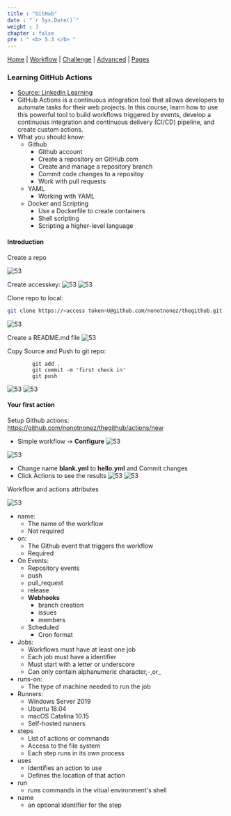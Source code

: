 ```yaml
---
title : "GitHub"
date : "`r Sys.Date()`"
weight : 3
chapter : false
pre : " <b> 5.3 </b> "
---
```


[Home](./_index.md) | [Workflow](./5.3.1-workflow/_index.md) | [Challenge](./5.3.2-challenge/_index.md) | [Advanced](./5.3.3-advanced/_index.md) | [Pages](./5.3.4-pages/_index.md)

### Learning GitHub Actions
- [Source: Linkedin Learning](https://www.linkedin.com/learning/learning-github-actions-2/automating-with-github-actions-2?u=103729754) 
- GitHub Actions is a continuous integration tool that allows developers to automate tasks for their web projects. In this course, learn how to use this powerful tool to build workflows triggered by events, develop a continuous integration and continuous delivery (CI/CD) pipeline, and create custom actions.
- What you should know:
  - Github
    - Github account
    - Create a repository on GitHub.com
    - Create and manage a repository branch
    - Commit code changes to a repositoy
    - Work with pull requests
  - YAML
    - Working with YAML
  - Docker and Scripting
    - Use a Dockerfile to create containers
    - Shell scripting
    - Scripting a higher-level language

#### Introduction
Create a repo 

![53](/thedevops/images/5-learn/5.3-github/1.png?featherlight=false&width=90pc)

Create accesskey:
![53](/thedevops/images/5-learn/5.3-github/2.png?featherlight=false&width=90pc)
![53](/thedevops/images/5-learn/5.3-github/3.png?featherlight=false&width=90pc)

Clone repo to local:

````sh
git clone https://<access token>U@github.com/nonotnonez/thegithub.git
````
![53](/thedevops/images/5-learn/5.3-github/4.png?featherlight=false&width=50pc)

Create a README.md file 
![53](/thedevops/images/5-learn/5.3-github/5.png?featherlight=false&width=30pc)

Copy Source and Push to git repo:
````
        git add .
        git commit -m 'first check in'
        git push
````
![53](/thedevops/images/5-learn/5.3-github/6.png?featherlight=false&width=30pc)
![53](/thedevops/images/5-learn/5.3-github/7.png?featherlight=false&width=50pc)

#### Your first action
Setup Github actions: https://github.com/nonotnonez/thegithub/actions/new
  - Simple workflow -> **Configure**
![53](/thedevops/images/5-learn/5.3-github/8.png?featherlight=false&width=50pc)

![53](/thedevops/images/5-learn/5.3-github/9.png?featherlight=false&width=50pc)

  - Change name **blank.yml** to **hello.yml** and Commit changes
  - Click Actions to see the results
![53](/thedevops/images/5-learn/5.3-github/10.png?featherlight=false&width=90pc)
![53](/thedevops/images/5-learn/5.3-github/11.png?featherlight=false&width=90pc)

Workflow and actions attributes

![53](/thedevops/images/5-learn/5.3-github/12.png?featherlight=false&width=30pc)
- name:
  - The name of the workflow
  - Not required
- on:
  - The Github event that triggers the workflow
  - Required
- On Events:
  - Repository events
  - push
  - pull_request
  - release
  - **Webhooks**
    - branch creation
    - issues
    - members
  - Scheduled
    - Cron format 
- Jobs:
  - Workflows must have at least one job
  - Each job must have a identifier
  - Must start with a letter or underscore
  - Can only contain alphanumeric character,-,or_
- runs-on:
  - The type of machine needed to run the job
- Runners:
  - Windows Server 2019
  - Ubuntu 18.04
  - macOS Catalina 10.15
  - Self-hosted runners
- steps
  - List of actions or commands
  - Access to the file system 
  - Each step runs in its own process
- uses
  - Identifies an action to use
  - Defines the location of that action 
- run
  - runs commands in the vitual environment's shell
- name
  - an optional identifier for the step